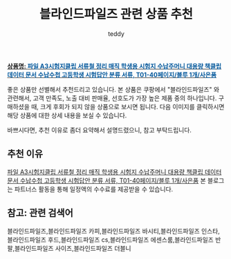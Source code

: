 ﻿---
layout: post
title:  "블라인드파일즈 관련 상품 추천"
author: teddy
categories: [ 가구/인테리어 ]
tags: [블라인드파일즈,블라인드파일즈 카피,블라인드파일즈 바시티,블라인드파일즈 인스타,블라인드파일즈 후드,블라인드파일즈 cs,블라인드파일즈 에센스룸,블라인드파일즈 반팔,블라인드파일즈 사이즈,블라인드파일즈 더블니]
image: https://static.coupangcdn.com/image/vendor_inventory/3311/a113f8a1fd19e4dd6e5caa2c801ba79ff9990597550143de6db8ed39b3d2.jpg 
description: "쿠팡에서 블라인드파일즈 관련 상품으로 가장 고객 선호도가 높은 제품 중 하나입니다."
---

<a href="https://link.coupang.com/re/AFFSDP?lptag=AF5385349&pageKey=2086752925&itemId=3544528187&vendorItemId=71530487383&traceid=V0-153-de019ea131db9cb4"><b>상품명: <font color='#01579B'>파일 A3시험지클립 서류철 정리 매직 학생용 시험지 수납주머니 대용량 책클립 데이터 문서 수납수첩 고등학생 시험답안 분류 서류, T01-40페이지/블루 1개/사은품</font></b></a>

좋은 상품만 선별해서 추천드리고 있습니다.
본 상품은 쿠팡에서 "블라인드파일즈" 와 관련해서, 고객 만족도, 노출 대비 판매율, 선호도가 가장 높은 제품 중의 하나입니다.
구매하셨을 때, 크게 후회가 되지 않을 상품으로 보시면 됩니다. 
다음 이미지를 클릭하시면 해당 상품에 대한 상세 내용을 보실 수 있습니다.

바쁘시다면, 추천 이유로 좀더 요약해서 설명드렸으니, 참고 부탁드립니다.

## 추천 이유 

<a href="https://link.coupang.com/re/AFFSDP?lptag=AF5385349&pageKey=2086752925&itemId=3544528187&vendorItemId=71530487383&traceid=V0-153-de019ea131db9cb4">파일 A3시험지클립 서류철 정리 매직 학생용 시험지 수납주머니 대용량 책클립 데이터 문서 수납수첩 고등학생 시험답안 분류 서류, T01-40페이지/블루 1개/사은품</a>
본 블로그는 파트너스 활동을 통해 일정액의 수수료를 제공받을 수 있습니다.

## 참고: 관련 검색어    
블라인드파일즈,블라인드파일즈 카피,블라인드파일즈 바시티,블라인드파일즈 인스타,블라인드파일즈 후드,블라인드파일즈 cs,블라인드파일즈 에센스룸,블라인드파일즈 반팔,블라인드파일즈 사이즈,블라인드파일즈 더블니